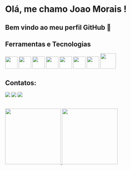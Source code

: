 # Olá, me chamo Joao Morais ! 
## Bem vindo ao meu perfil GitHub 👋

## Ferramentas e Tecnologias

<img src="https://cdn.jsdelivr.net/gh/devicons/devicon/icons/html5/html5-original.svg" width="40" height="40"/>   
<img src="https://cdn.jsdelivr.net/gh/devicons/devicon/icons/css3/css3-original.svg" width="40" height="40"/>  
<img src="https://cdn.jsdelivr.net/gh/devicons/devicon/icons/bootstrap/bootstrap-original.svg" widht="40" height="40"/>    
<img src="https://cdn.jsdelivr.net/gh/devicons/devicon/icons/javascript/javascript-original.svg" widht="40" height="40"/> 
<img src="https://cdn.jsdelivr.net/gh/devicons/devicon/icons/react/react-original.svg" width="40" height="40"/>   
<img src="https://cdn.jsdelivr.net/gh/devicons/devicon/icons/git/git-original.svg" width="40" height="40"/>   
<img src="https://cdn.jsdelivr.net/gh/devicons/devicon/icons/github/github-original.svg" width="40" height="40"/>
<img src="https://cdn.jsdelivr.net/gh/devicons/devicon/icons/mysql/mysql-original-wordmark.svg" width="50" height="50"/>


## Contatos:

<div>
<a href="https://www.instagram.com/joaohayato/" target=_blank"><img src="https://img.shields.io/badge/-Instagram-%23E4405F?style=for-the-badge&logo=instagram&logoColor=white" target="_blank"></a>
<a href = "mailto:joaomoraisxd@gmail.com"><img src="https://img.shields.io/badge/Gmail-D14836?style=for-the-badge&logo=gmail&logoColor=white" target="_blank"></a>
<a href="https://www.linkedin.com/in/jo%C3%A3o-morais-959a9122b/" target="_blank"><img src="https://img.shields.io/badge/-LinkedIn-%230077B5?style=for-the-badge&logo=linkedin&logoColor=white" target="_blank"></a>   
</div>

</br>
</br>

<div>
<a href="https://github.com/JoaoMoraisxD">
<img height="180em" src="https://github-readme-stats.vercel.app/api/top-langs/?username=JoaoMoraisxD&layout=compact&langs_count=7&theme=dracula"/>
<img height="180em" src="https://github-readme-stats.vercel.app/api?username=JoaoMoraisxD&show_icons=true&theme=dracula&include_all_commits=true&count_private=true"/>
</div>